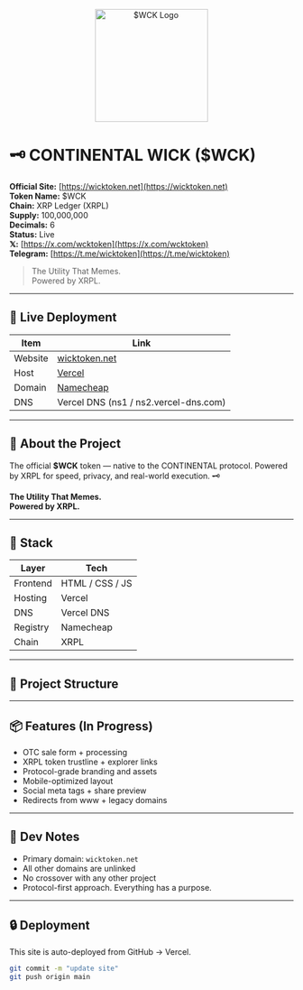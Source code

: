 <p align="center">
  <img src="https://wicktoken.net/logo.png" alt="$WCK Logo" width="200" />
</p>

# 🗝️ CONTINENTAL WICK ($WCK)

**Official Site:** [https://wicktoken.net](https://wicktoken.net)  
**Token Name:** $WCK  
**Chain:** XRP Ledger (XRPL)  
**Supply:** 100,000,000  
**Decimals:** 6  
**Status:** Live  
**𝕏:** [https://x.com/wcktoken](https://x.com/wcktoken)  
**Telegram:** [https://t.me/wicktoken](https://t.me/wicktoken)

> The Utility That Memes.  
> Powered by XRPL.

---

## 🔗 Live Deployment

| Item          | Link                                  |
|---------------|---------------------------------------|
| Website       | [wicktoken.net](https://wicktoken.net) |
| Host          | [Vercel](https://vercel.com)          |
| Domain        | [Namecheap](https://namecheap.com)    |
| DNS           | Vercel DNS (ns1 / ns2.vercel-dns.com) |

---

## 💼 About the Project

The official **$WCK** token — native to the CONTINENTAL protocol. Powered by XRPL for speed, privacy, and real-world execution. 🗝️

**The Utility That Memes.  
Powered by XRPL.**

---

## 🧱 Stack

| Layer     | Tech            |
|-----------|-----------------|
| Frontend  | HTML / CSS / JS |
| Hosting   | Vercel          |
| DNS       | Vercel DNS      |
| Registry  | Namecheap       |
| Chain     | XRPL            |

---

## 📁 Project Structure


---

## 📦 Features (In Progress)

- OTC sale form + processing  
- XRPL token trustline + explorer links  
- Protocol-grade branding and assets  
- Mobile-optimized layout  
- Social meta tags + share preview  
- Redirects from www + legacy domains

---

## 🧠 Dev Notes

- Primary domain: `wicktoken.net`  
- All other domains are unlinked  
- No crossover with any other project  
- Protocol-first approach. Everything has a purpose.

---

## 🔒 Deployment

This site is auto-deployed from GitHub → Vercel.

```bash
git commit -m "update site"
git push origin main
